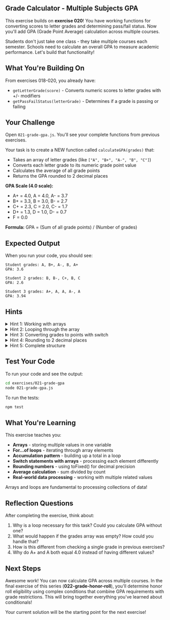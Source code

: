 ## Grade Calculator - Multiple Subjects GPA

This exercise builds on **exercise 020**! You have working functions for converting scores to letter grades and determining pass/fail status. Now you'll add GPA (Grade Point Average) calculation across multiple courses.

Students don't just take one class - they take multiple courses each semester. Schools need to calculate an overall GPA to measure academic performance. Let's build that functionality!

## What You're Building On

From exercises 018-020, you already have:
- `getLetterGrade(score)` - Converts numeric scores to letter grades with +/- modifiers
- `getPassFailStatus(letterGrade)` - Determines if a grade is passing or failing

## Your Challenge

Open `021-grade-gpa.js`. You'll see your complete functions from previous exercises.

Your task is to create a NEW function called `calculateGPA(grades)` that:
- Takes an array of letter grades (like `["A", "B+", "A-", "B", "C"]`)
- Converts each letter grade to its numeric grade point value
- Calculates the average of all grade points
- Returns the GPA rounded to 2 decimal places

**GPA Scale (4.0 scale):**
- A+ = 4.0, A = 4.0, A- = 3.7
- B+ = 3.3, B = 3.0, B- = 2.7
- C+ = 2.3, C = 2.0, C- = 1.7
- D+ = 1.3, D = 1.0, D- = 0.7
- F = 0.0

**Formula:** GPA = (Sum of all grade points) / (Number of grades)

## Expected Output

When you run your code, you should see:
```
Student grades: A, B+, A-, B, A+
GPA: 3.6

Student 2 grades: B, B-, C+, B, C
GPA: 2.6

Student 3 grades: A+, A, A, A-, A
GPA: 3.94
```

## Hints

<details>
<summary>Hint 1: Working with arrays</summary>

The `grades` parameter is an array containing multiple letter grades:

```javascript
const grades = ["A", "B+", "A-"];

// Access individual elements:
console.log(grades[0]);  // "A"
console.log(grades[1]);  // "B+"
console.log(grades[2]);  // "A-"

// Get the number of elements:
console.log(grades.length);  // 3
```

You need to process each grade in the array and convert it to a number.
</details>

<details>
<summary>Hint 2: Looping through the array</summary>

Use a `for...of` loop to process each grade:

```javascript
function calculateGPA(grades) {
  let totalPoints = 0;

  for (const grade of grades) {
    // grade will be "A", then "B+", then "A-", etc.
    // Convert each grade to points and add to total
  }

  const gpa = totalPoints / grades.length;
  return gpa;
}
```

The loop visits each element in the array, one at a time.
</details>

<details>
<summary>Hint 3: Converting grades to points with switch</summary>

Use a switch statement inside the loop to convert each grade:

```javascript
for (const grade of grades) {
  switch (grade) {
    case "A+":
    case "A":
      totalPoints += 4.0;
      break;
    case "A-":
      totalPoints += 3.7;
      break;
    case "B+":
      totalPoints += 3.3;
      break;
    case "B":
      totalPoints += 3.0;
      break;
    // Continue for all other grades...
  }
}
```

Each grade adds its point value to the running total!
</details>

<details>
<summary>Hint 4: Rounding to 2 decimal places</summary>

Use `.toFixed(2)` to round, then convert back to a number:

```javascript
const gpa = totalPoints / grades.length;
return Number(gpa.toFixed(2));

// Example:
// 3.944444 → "3.94" → 3.94
```

`.toFixed(2)` returns a string, so wrap it in `Number()` to convert back!
</details>

<details>
<summary>Hint 5: Complete structure</summary>

Here's the complete function structure:

```javascript
function calculateGPA(grades) {
  let totalPoints = 0;

  for (const grade of grades) {
    switch (grade) {
      case "A+":
      case "A":
        totalPoints += 4.0;
        break;
      case "A-":
        totalPoints += 3.7;
        break;
      // Continue for all grades B+ through F...
    }
  }

  const gpa = totalPoints / grades.length;
  return Number(gpa.toFixed(2));
}
```

Fill in all the grade cases from the GPA scale!
</details>

## Test Your Code

To run your code and see the output:
```bash
cd exercises/021-grade-gpa
node 021-grade-gpa.js
```

To run the tests:
```bash
npm test
```

## What You're Learning

This exercise teaches you:
- **Arrays** - storing multiple values in one variable
- **For...of loops** - iterating through array elements
- **Accumulation pattern** - building up a total in a loop
- **Switch statements with arrays** - processing each element differently
- **Rounding numbers** - using toFixed() for decimal precision
- **Average calculation** - sum divided by count
- **Real-world data processing** - working with multiple related values

Arrays and loops are fundamental to processing collections of data!

## Reflection Questions

After completing the exercise, think about:
1. Why is a loop necessary for this task? Could you calculate GPA without one?
2. What would happen if the grades array was empty? How could you handle that?
3. How is this different from checking a single grade in previous exercises?
4. Why do A+ and A both equal 4.0 instead of having different values?

## Next Steps

Awesome work! You can now calculate GPA across multiple courses. In the final exercise of this series (**022-grade-honor-roll**), you'll determine honor roll eligibility using complex conditions that combine GPA requirements with grade restrictions. This will bring together everything you've learned about conditionals!

Your current solution will be the starting point for the next exercise!


